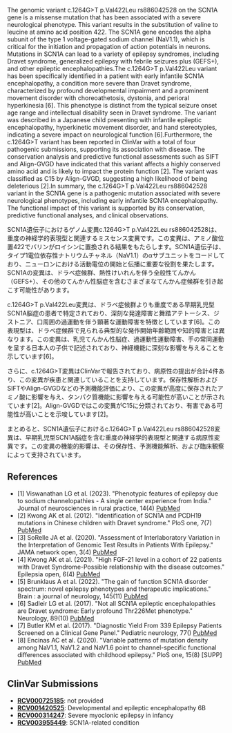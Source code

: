 
    
The genomic variant c.1264G>T p.Val422Leu rs886042528 on the SCN1A gene is a missense mutation that has been associated with a severe neurological phenotype. This variant results in the substitution of valine to leucine at amino acid position 422. The SCN1A gene encodes the alpha subunit of the type 1 voltage-gated sodium channel (NaV1.1), which is critical for the initiation and propagation of action potentials in neurons. Mutations in SCN1A can lead to a variety of epilepsy syndromes, including Dravet syndrome, generalized epilepsy with febrile seizures plus (GEFS+), and other epileptic encephalopathies.The c.1264G>T p.Val422Leu variant has been specifically identified in a patient with early infantile SCN1A encephalopathy, a condition more severe than Dravet syndrome, characterized by profound developmental impairment and a prominent movement disorder with choreoathetosis, dystonia, and perioral hyperkinesia [6]. This phenotype is distinct from the typical seizure onset age range and intellectual disability seen in Dravet syndrome. The variant was described in a Japanese child presenting with infantile epileptic encephalopathy, hyperkinetic movement disorder, and hand stereotypies, indicating a severe impact on neurological function [6].Furthermore, the c.1264G>T variant has been reported in ClinVar with a total of four pathogenic submissions, supporting its association with disease. The conservation analysis and predictive functional assessments such as SIFT and Align-GVGD have indicated that this variant affects a highly conserved amino acid and is likely to impact the protein function [2]. The variant was classified as C15 by Align-GVGD, suggesting a high likelihood of being deleterious [2].In summary, the c.1264G>T p.Val422Leu rs886042528 variant in the SCN1A gene is a pathogenic mutation associated with severe neurological phenotypes, including early infantile SCN1A encephalopathy. The functional impact of this variant is supported by its conservation, predictive functional analyses, and clinical observations.

SCN1A遺伝子におけるゲノム変異c.1264G>T p.Val422Leu rs886042528は、重度の神経学的表現型と関連するミスセンス変異です。この変異は、アミノ酸位置422でバリンがロイシンに置換される結果をもたらします。SCN1A遺伝子は、タイプ1電位依存性ナトリウムチャネル（NaV1.1）のαサブユニットをコードしており、ニューロンにおける活動電位の開始と伝播に重要な役割を果たします。SCN1Aの変異は、ドラベ症候群、熱性けいれんを伴う全般性てんかん（GEFS+）、その他のてんかん性脳症を含むさまざまなてんかん症候群を引き起こす可能性があります。

c.1264G>T p.Val422Leu変異は、ドラベ症候群よりも重度である早期乳児型SCN1A脳症の患者で特定されており、深刻な発達障害と舞踏アテトーシス、ジストニア、口周囲の過運動を伴う顕著な運動障害を特徴としています[6]。この表現型は、ドラベ症候群で見られる典型的な発作開始年齢範囲や知的障害とは異なります。この変異は、乳児てんかん性脳症、過運動性運動障害、手の常同運動を呈する日本人の子供で記述されており、神経機能に深刻な影響を与えることを示しています[6]。

さらに、c.1264G>T変異はClinVarで報告されており、病原性の提出が合計4件あり、この変異が疾患と関連していることを支持しています。保存性解析およびSIFTやAlign-GVGDなどの予測機能評価により、この変異が高度に保存されたアミノ酸に影響を与え、タンパク質機能に影響を与える可能性が高いことが示されています[2]。Align-GVGDではこの変異がC15に分類されており、有害である可能性が高いことを示唆しています[2]。

まとめると、SCN1A遺伝子におけるc.1264G>T p.Val422Leu rs886042528変異は、早期乳児型SCN1A脳症を含む重度の神経学的表現型と関連する病原性変異です。この変異の機能的影響は、その保存性、予測機能解析、および臨床観察によって支持されています。
    
## References
- [1] Viswanathan LG et al. (2023). "Phenotypic features of epilepsy due to sodium channelopathies - A single center experience from India." Journal of neurosciences in rural practice, 14(4) [PubMed](https://pubmed.ncbi.nlm.nih.gov/38059254/)
- [2] Kwong AK et al. (2012). "Identification of SCN1A and PCDH19 mutations in Chinese children with Dravet syndrome." PloS one, 7(7) [PubMed](https://pubmed.ncbi.nlm.nih.gov/22848613/)
- [3] SoRelle JA et al. (2020). "Assessment of Interlaboratory Variation in the Interpretation of Genomic Test Results in Patients With Epilepsy." JAMA network open, 3(4) [PubMed](https://pubmed.ncbi.nlm.nih.gov/32347949/)
- [4] Kwong AK et al. (2021). "High FGF-21 level in a cohort of 22 patients with Dravet Syndrome-Possible relationship with the disease outcomes." Epilepsia open, 6(4) [PubMed](https://pubmed.ncbi.nlm.nih.gov/34379890/)
- [5] Brunklaus A et al. (2022). "The gain of function SCN1A disorder spectrum: novel epilepsy phenotypes and therapeutic implications." Brain : a journal of neurology, 145(11) [PubMed](https://pubmed.ncbi.nlm.nih.gov/35696452/)
- [6] Sadleir LG et al. (2017). "Not all SCN1A epileptic encephalopathies are Dravet syndrome: Early profound Thr226Met phenotype." Neurology, 89(10) [PubMed](https://pubmed.ncbi.nlm.nih.gov/28794249/)
- [7] Butler KM et al. (2017). "Diagnostic Yield From 339 Epilepsy Patients Screened on a Clinical Gene Panel." Pediatric neurology, 77() [PubMed](https://pubmed.ncbi.nlm.nih.gov/29056246/)
- [8] Encinas AC et al. (2020). "Variable patterns of mutation density among NaV1.1, NaV1.2 and NaV1.6 point to channel-specific functional differences associated with childhood epilepsy." PloS one, 15(8) [SUPP] [PubMed](https://pubmed.ncbi.nlm.nih.gov/32845893/)

    
## ClinVar Submissions
- **[RCV000725185](https://www.ncbi.nlm.nih.gov/clinvar/RCV000725185/)**: not provided
- **[RCV001420525](https://www.ncbi.nlm.nih.gov/clinvar/RCV001420525/)**: Developmental and epileptic encephalopathy 6B
- **[RCV000314247](https://www.ncbi.nlm.nih.gov/clinvar/RCV000314247/)**: Severe myoclonic epilepsy in infancy
- **[RCV003955449](https://www.ncbi.nlm.nih.gov/clinvar/RCV003955449/)**: SCN1A-related condition

    